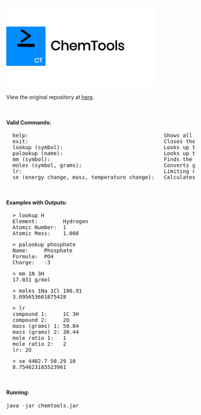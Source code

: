 <img src="https://raw.githubusercontent.com/hershyz/chemtools/master/assets/logo.png"/>
<p>View the original repository at <a href="https://www.github.com/hershyz/chemtools>hershyz/chemtools</a></p>
<h3>Chemistry tools in a command line interface.</h3>
<p>
  The Chemtools CLI helps perform stoichiometry, limiting reactant, and mole calculations.
  Release can be found <a href="https://github.com/hershyz/chemtools/releases/tag/0.1">here</a>.</p>
</p>

<br>

<h4>Valid Commands:</h4>
<pre>
  help:                                           Shows all available commands.
  exit:                                           Closes the shell.
  lookup (symbol):                                Looks up the information of an element.
  palookup (name):                                Looks up the information of a polyatomic ion.
  mm (symbol):                                    Finds the molar mass of a compound.
  moles (symbol, grams):                          Converts grams of a substance to moles.
  lr:                                             Limiting reactant calculator between two compounds with mole ratios.
  se (energy change, mass, temperature change):   Calculates the specific heat of a substance.
</pre>

<br>

<h4>Examples with Outputs:</h4>
<pre>
  > lookup H
  Element:        Hydrogen
  Atomic Number:  1
  Atomic Mass:    1.008
</pre>
<pre>
  > palookup phosphate
  Name:     Phosphate
  Formula:  PO4
  Charge:   -3
</pre>
<pre>
  > mm 1N 3H
  17.031 g/mol
</pre>
<pre>
  > moles 1Na 1Cl 180.91
  3.095653661875428
</pre>
<pre>
  > lr
  compound 1:     1C 3H
  compound 2:     2O
  mass (grams) 1: 50.84
  mass (grams) 2: 30.44
  mole ratio 1:   1
  mole ratio 2:   2
  lr: 2O
</pre>
<pre>
  > se 4402.7 50.29 10
  8.754623185523961
</pre>

<br>

<h4>Running:</h4>
<pre>java -jar chemtools.jar</pre>
